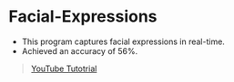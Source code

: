 # Facial-Expressions
- This program captures facial expressions in real-time.
- Achieved an accuracy of 56%.
> [YouTube Tutotrial](https://www.youtube.com/watch?v=Bb4Wvl57LIk)
